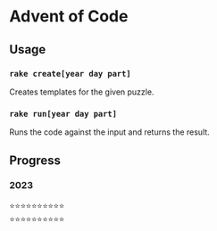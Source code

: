 # Advent of Code

## Usage

### `rake create[year day part]`

Creates templates for the given puzzle.

### `rake run[year day part]`

Runs the code against the input and returns the result.

## Progress

### 2023
⭐⭐⭐⭐⭐⭐⭐⭐⭐⭐<br />
⭐⭐⭐⭐⭐⭐⭐⭐⭐⭐<br />
